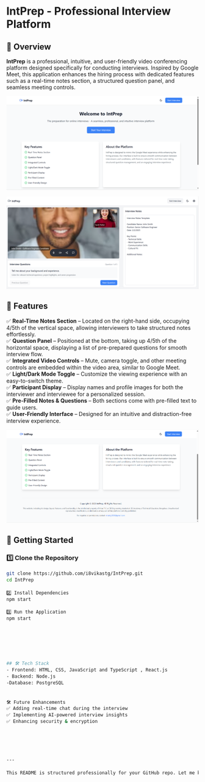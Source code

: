 # IntPrep - Professional Interview Platform 
## 🚀 Overview  
**IntPrep** is a professional, intuitive, and user-friendly video conferencing platform designed specifically for conducting interviews. Inspired by Google Meet, this application enhances the hiring process with dedicated features such as a real-time notes section, a structured question panel, and seamless meeting controls. 


![Image alt](https://github.com/18vikastg/IntPrep/blob/344f5fc8cad101d154cd88bc0fe6c1759d1229af/Screenshot%202025-02-02%20164329.png)







![Image alt](https://github.com/18vikastg/IntPrep/blob/03d7eb05c832b219c0d113c05c4227a25c350f3f/Screenshot%202025-02-02%20164402.png)








## 🎯 Features  
✅ **Real-Time Notes Section** – Located on the right-hand side, occupying 4/5th of the vertical space, allowing interviewers to take structured notes effortlessly.  
✅ **Question Panel** – Positioned at the bottom, taking up 4/5th of the horizontal space, displaying a list of pre-prepared questions for smooth interview flow.  
✅ **Integrated Video Controls** – Mute, camera toggle, and other meeting controls are embedded within the video area, similar to Google Meet.  
✅ **Light/Dark Mode Toggle** – Customize the viewing experience with an easy-to-switch theme.  
✅ **Participant Display** – Display names and profile images for both the interviewer and interviewee for a personalized session.  
✅ **Pre-Filled Notes & Questions** – Both sections come with pre-filled text to guide users.  
✅ **User-Friendly Interface** – Designed for an intuitive and distraction-free interview experience.  

![Image alt](https://github.com/18vikastg/IntPrep/blob/27a93a1eac060a80e2992271b667d8b3e9d14fa6/Screenshot%202025-02-02%20164347.png)


## 🚀 Getting Started  

### 1️⃣ Clone the Repository  
```sh
git clone https://github.com/i8vikastg/IntPrep.git
cd IntPrep

2️⃣ Install Dependencies
npm start

3️⃣ Run the Application
npm start






## 🛠️ Tech Stack  
- Frontend: HTML, CSS, JavaScript and TypeScript , React.js
- Backend: Node.js
-Database: PostgreSQL 
  

🛠️ Future Enhancements
✅ Adding real-time chat during the interview
✅ Implementing AI-powered interview insights
✅ Enhancing security & encryption





---

This README is structured professionally for your GitHub repo. Let me know if you want modifications! 🚀

